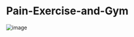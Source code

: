 # Pain-Exercise-and-Gym

![image](https://github.com/MainakRepositor/Pain-Exercises/assets/64016811/5b746a51-861f-40de-9cdd-e6a552447983)

